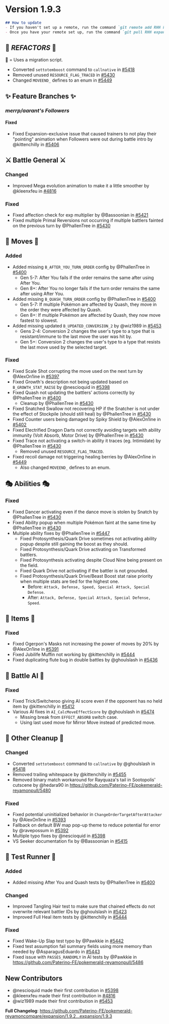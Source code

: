 # Version 1.9.3

```md
## How to update
- If you haven't set up a remote, run the command `git remote add RHH https://github.com/Paterino-FE/pokemerald-reyamon.git`.
- Once you have your remote set up, run the command `git pull RHH expansion/1.9.3`.
```

## 🌋 *REFACTORS* 🌋
📜 = Uses a migration script.
* Converted `settotemboost` command to `callnative` in [#5418](https://github.com/Paterino-FE/pokemerald-reyamonpull/5418)
* Removed unused `RESOURCE_FLAG_TRACED` in [#5430](https://github.com/Paterino-FE/pokemerald-reyamonpull/5430)
* Changed `MOVEEND_` defines to an enum in [#5449](https://github.com/Paterino-FE/pokemerald-reyamonpull/5449)

## ✨ Feature Branches ✨
### ***merrp/aarant's Followers***
#### Fixed
* Fixed Expansion-exclusive issue that caused trainers to not play their "pointing" animation when Followers were out during battle intro by @kittenchilly in [#5406](https://github.com/Paterino-FE/pokemerald-reyamonpull/5406)

## ⚔️ Battle General ⚔️ ##
### Changed
* Improved Mega evolution animation to make it a little smoother by @kleenxfeu in [#4816](https://github.com/Paterino-FE/pokemerald-reyamonpull/4816)
### Fixed
* Fixed affection check for exp multiplier by @Bassoonian in [#5421](https://github.com/Paterino-FE/pokemerald-reyamonpull/5421)
* Fixed multiple Primal Reversions not occurring if multiple battlers fainted on the previous turn by @PhallenTree in [#5430](https://github.com/Paterino-FE/pokemerald-reyamonpull/5430)

## 🤹 Moves 🤹
### Added
* Added missing `B_AFTER_YOU_TURN_ORDER` config by @PhallenTree in [#5400](https://github.com/Paterino-FE/pokemerald-reyamonpull/5400)
    * Gen 5-7: After You fails if the order remains the same after using After You.
    * Gen 8+: After You no longer fails if the turn order remains the same after using After You.
* Added missing `B_QUASH_TURN_ORDER` config by @PhallenTree in [#5400](https://github.com/Paterino-FE/pokemerald-reyamonpull/5400)
    * Gen 5-7: If multiple Pokémon are affected by Quash, they move in the order they were affected by Quash.
    * Gen 8+: If multiple Pokémon are affected by Quash, they now move fastest to slowest.
* Added missing updated `B_UPDATED_CONVERSION_2` by @wiz1989 in [#5453](https://github.com/Paterino-FE/pokemerald-reyamonpull/5453)
    * Gens 2-4: Conversion 2 changes the user's type to a type that is resistant/immune to the last move the user was hit by.
    * Gen 5+: Conversion 2 changes the user's type to a type that resists the last move used by the selected target.
### Fixed
* Fixed Scale Shot corrupting the move used on the next turn by @AlexOn1ine in [#5397](https://github.com/Paterino-FE/pokemerald-reyamonpull/5397)
* Fixed Growth's description not being updated based on `B_GROWTH_STAT_RAISE` by @nescioquid in [#5398](https://github.com/Paterino-FE/pokemerald-reyamonpull/5398)
* Fixed Quash not updating the battlers' actions correctly by @PhallenTree in [#5400](https://github.com/Paterino-FE/pokemerald-reyamonpull/5400)
    * Cleanup by @PhallenTree in [#5430](https://github.com/Paterino-FE/pokemerald-reyamonpull/5430)
* Fixed Snatched Swallow not recovering HP if the Snatcher is not under the effect of Stockpile (should still heal) by @PhallenTree in [#5430](https://github.com/Paterino-FE/pokemerald-reyamonpull/5430)
* Fixed Counter users being damaged by Spiky Shield by @AlexOn1ine in [#5402](https://github.com/Paterino-FE/pokemerald-reyamonpull/5402)
* Fixed Electrified Dragon Darts not correctly avoiding targets with ability immunity (Volt Absorb, Motor Drive) by @PhallenTree in [#5430](https://github.com/Paterino-FE/pokemerald-reyamonpull/5430)
* Fixed Trace not activating a switch-in ability it traces (eg. Intimidate) by @PhallenTree in [#5430](https://github.com/Paterino-FE/pokemerald-reyamonpull/5430)
    * Removed unused `RESOURCE_FLAG_TRACED`.
* Fixed recoil damage not triggering healing berries by @AlexOn1ine in [#5449](https://github.com/Paterino-FE/pokemerald-reyamonpull/5449)
    * Also changed `MOVEEND_` defines to an enum.
## 🎭 Abilities 🎭
### Fixed
* Fixed Dancer activating even if the dance move is stolen by Snatch by @PhallenTree in [#5430](https://github.com/Paterino-FE/pokemerald-reyamonpull/5430)
* Fixed Ability popup when multiple Pokémon faint at the same time by @PhallenTree in [#5430](https://github.com/Paterino-FE/pokemerald-reyamonpull/5430)
* Multiple ability fixes by @PhallenTree in [#5447](https://github.com/Paterino-FE/pokemerald-reyamonpull/5447)
    * Fixed Protosynthesis/Quark Drive sometimes not activating ability popup despite still gaining the boost as they should.
    * Fixed Protosynthesis/Quark Drive activating on Transformed battlers.
    * Fixed Protosynthesis activating despite Cloud Nine being present on the field.
    * Fixed Quark Drive not activating if the battler is not grounded.
    * Fixed Protosynthesis/Quark Drive/Beast Boost stat raise priority when multiple stats are tied for the highest one.
        * Before: `Attack, Defense, Speed, Special Attack, Special Defense`.
        * After: `Attack, Defense, Special Attack, Special Defense, Speed`.

## 🧶 Items 🧶
### Fixed
* Fixed Ogerpon's Masks not increasing the power of moves by 20% by @AlexOn1ine in [#5391](https://github.com/Paterino-FE/pokemerald-reyamonpull/5391)
* Fixed Jubilife Muffin not working by @kittenchilly in [#5444](https://github.com/Paterino-FE/pokemerald-reyamonpull/5444)
* Fixed duplicating flute bug in double battles by @ghoulslash in [#5436](https://github.com/Paterino-FE/pokemerald-reyamonpull/5436)

## 🤖 Battle AI 🤖
### Fixed
* Fixed Trick/Switcheroo giving AI score even if the opponent has no held item by @kittenchilly in [#5412](https://github.com/Paterino-FE/pokemerald-reyamonpull/5412)
* Various AI fixes in `AI_CalcMoveEffectScore` by @ghoulslash in [#5474](https://github.com/Paterino-FE/pokemerald-reyamonpull/5474)
    * Missing break from `EFFECT_ABSORB` switch case.
    * Using last used move for Mirror Move instead of predicted move.

## 🧹 Other Cleanup 🧹
### Changed
* Converted `settotemboost` command to `callnative` by @ghoulslash in [#5418](https://github.com/Paterino-FE/pokemerald-reyamonpull/5418)
* Removed trailing whitespace by @kittenchilly in [#5455](https://github.com/Paterino-FE/pokemerald-reyamonpull/5455)
* Removed binary match workaround for Rayquaza's tail in Sootopolis' cutscene by @hedara90 in https://github.com/Paterino-FE/pokemerald-reyamonpull/5480
### Fixed
* Fixed potential uninitialized behavior in `ChangeOrderTargetAfterAttacker` by @AlexOn1ine in [#5393](https://github.com/Paterino-FE/pokemerald-reyamonpull/5393)
* Fallback on default BW map pop-up theme to reduce potential for error by @ravepossum in [#5392](https://github.com/Paterino-FE/pokemerald-reyamonpull/5392)
* Multiple typo fixes by @nescioquid in [#5398](https://github.com/Paterino-FE/pokemerald-reyamonpull/5398)
* VS Seeker documentation fix by @Bassoonian in [#5415](https://github.com/Paterino-FE/pokemerald-reyamonpull/5415)

## 🧪 Test Runner 🧪
### Added
* Added missing After You and Quash tests by @PhallenTree in [#5400](https://github.com/Paterino-FE/pokemerald-reyamonpull/5400)
### Changed
* Improved Tangling Hair test to make sure that chained effects do not overwrite relevant battler IDs by @ghoulslash in [#5423](https://github.com/Paterino-FE/pokemerald-reyamonpull/5423)
* Improved Full Heal item tests by @kittenchilly in [#5444](https://github.com/Paterino-FE/pokemerald-reyamonpull/5444)
### Fixed
* Fixed Wake-Up Slap test typo by @Pawkkie in [#5442](https://github.com/Paterino-FE/pokemerald-reyamonpull/5442)
* Fixed test assumption fail summary fields using more memory than needed by @AsparagusEduardo in [#5443](https://github.com/Paterino-FE/pokemerald-reyamonpull/5443)
* Fixed issue with `PASSES_RANDOMLY` in AI tests by @Pawkkie in https://github.com/Paterino-FE/pokemerald-reyamonpull/5486

## New Contributors
* @nescioquid made their first contribution in [#5398](https://github.com/Paterino-FE/pokemerald-reyamonpull/5398)
* @kleenxfeu made their first contribution in [#4816](https://github.com/Paterino-FE/pokemerald-reyamonpull/4816)
* @wiz1989 made their first contribution in [#5453](https://github.com/Paterino-FE/pokemerald-reyamonpull/5453)

**Full Changelog**: https://github.com/Paterino-FE/pokemerald-reyamoncompare/expansion/1.9.2...expansion/1.9.3

<!--Last PR: 5486-->
<!--Used to keep track of the last PR merged in case new ones come in before the changelog is done.-->
